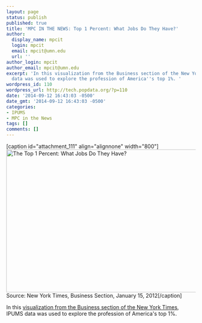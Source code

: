 ```yaml
---
layout: page
status: publish
published: true
title: 'MPC IN THE NEWS: Top 1 Percent: What Jobs Do They Have?'
author:
  display_name: mpcit
  login: mpcit
  email: mpcit@umn.edu
  url: ''
author_login: mpcit
author_email: mpcit@umn.edu
excerpt: 'In this visualization from the Business section of the New York Times, IPUMS
  data was used to explore the profession of America''s top 1%. '
wordpress_id: 110
wordpress_url: http://tech.popdata.org/?p=110
date: '2014-09-12 16:43:03 -0500'
date_gmt: '2014-09-12 16:43:03 -0500'
categories:
- IPUMS
- MPC in the News
tags: []
comments: []
---
```

<p>[caption id="attachment_111" align="alignnone" width="800"]<a href="http://tech.popdata.org/wp-content/uploads/2014/08/data-viz-one-pct-profesions.jpg"><img class="size-full wp-image-111" src="http://tech.popdata.org/wp-content/uploads/2014/08/data-viz-one-pct-profesions.jpg" alt="The Top 1 Percent: What Jobs Do They Have?" width="800" height="380" /></a> Source: New York Times, Business Section, January 15, 2012[/caption]</p>
<p>In this <a title="Top 1 Percent: What Jobs Do They Have?" href="http://www.nytimes.com/packages/html/newsgraphics/2012/0115-one-percent-occupations/index.html" target="_blank">visualization from the Business section of the New York Times</a>, IPUMS data was used to explore the profession of America's top 1%.</p>
